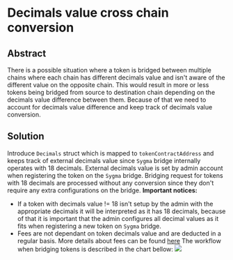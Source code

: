 # Decimals value cross chain conversion
## Abstract
There is a possible situation where a token is bridged between multiple chains where each chain has different decimals value and isn't aware of the different value on the opposite chain. This would result in more or less tokens being bridged from source to destination chain depending on the decimals value difference between them. Because of that we need to account for decimals value difference and keep track of decimals value conversion.

## Solution
Introduce `Decimals` struct which is mapped to `tokenContractAddress` and keeps track of external decimals value since `Sygma` bridge internally operates with 18 decimals. External decimals value is set by admin account when registering the token on the `Sygma` bridge. Bridging request for tokens with 18 decimals are processed without any conversion since they don't require any extra configurations on the bridge.
**Important notices:**
- If a token with decimals value != 18 isn't setup by the admin with the appropriate decimals it will be interpreted as it has 18 decimals, because of that it is important that the admin configures all decimal values as it fits when registering a new token on `Sygma` bridge.
- Fees are not dependant on token decimals value and are deducted in a regular basis. More details about fees can be found [here](/docs/fees.md)
The workflow when bridging tokens is described in the chart bellow:
![](/docs/resource/decimals_conversion.png)
